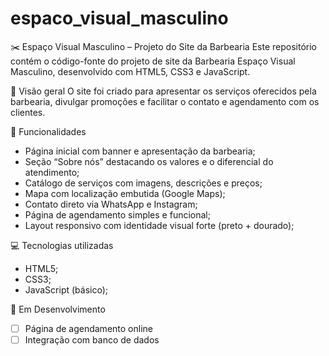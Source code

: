 # espaco_visual_masculino
✂️ Espaço Visual Masculino – Projeto do Site da Barbearia
Este repositório contém o código-fonte do projeto de site da Barbearia Espaço Visual Masculino, desenvolvido com HTML5, CSS3 e JavaScript.

📄 Visão geral
O site foi criado para apresentar os serviços oferecidos pela barbearia, divulgar promoções e facilitar o contato e agendamento com os clientes.

🔧 Funcionalidades
 - Página inicial com banner e apresentação da barbearia;
 - Seção “Sobre nós” destacando os valores e o diferencial do atendimento;
 - Catálogo de serviços com imagens, descrições e preços;
 - Mapa com localização embutida (Google Maps);
 - Contato direto via WhatsApp e Instagram;
 - Página de agendamento simples e funcional;
 - Layout responsivo com identidade visual forte (preto + dourado);

💻 Tecnologias utilizadas
 - HTML5;
 - CSS3;
 - JavaScript (básico);

🚧 Em Desenvolvimento
- [ ] Página de agendamento online
- [ ] Integração com banco de dados
